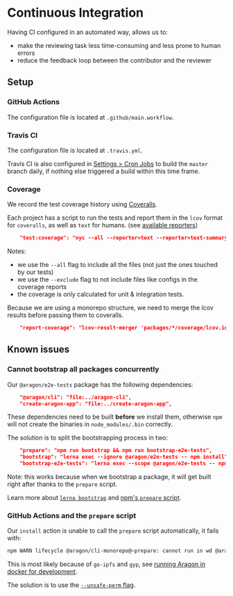 # Continuous Integration

Having CI configured in an automated way, allows us to:

- make the reviewing task less time-consuming and less prone to human errors
- reduce the feedback loop between the contributor and the reviewer

## Setup

### GitHub Actions

The configuration file is located at `.github/main.workflow`.

### Travis CI

The configuration file is located at `.travis.yml`.

Travis CI is also configured in [Settings > Cron Jobs][travis-ci-settings] to build the `master`
branch daily, if nothing else triggered a build within this time frame.

### Coverage

We record the test coverage history using [Coveralls](https://coveralls.io).

Each project has a script to run the tests and report them in the `lcov` format for `coveralls`,
as well as `text` for humans.
(see [available reporters](https://istanbul.js.org/docs/advanced/alternative-reporters/))

```json
    "test:coverage": "nyc --all --reporter=text --reporter=text-summary --reporter=lcovonly --exclude 'config/**' --exclude '**/*.test.js' npm run test"
```

Notes:

- we use the `--all` flag to include all the files (not just the ones touched by our tests)  
- we use the `--exclude` flag to not include files like configs in the coverage reports
- the coverage is only calculated for unit & integration tests.

Because we are using a monorepo structure, we need to merge the lcov results before passing them to
coveralls.

```json
    "report-coverage": "lcov-result-merger 'packages/*/coverage/lcov.info' | coveralls",
```

## Known issues

### Cannot bootstrap all packages concurrently

Our `@aragon/e2e-tests` package has the following dependencies:

```json
    "@aragon/cli": "file:../aragon-cli",
    "create-aragon-app": "file:../create-aragon-app",
```

These dependencies need to be built **before** we install them, otherwise `npm` will not create
the binaries in `node_modules/.bin` correctly.

The solution is to split the bootstrapping process in two:

```json
    "prepare": "npm run bootstrap && npm run bootstrap-e2e-tests",
    "bootstrap": "lerna exec --ignore @aragon/e2e-tests -- npm install",
    "bootstrap-e2e-tests": "lerna exec --scope @aragon/e2e-tests -- npm install",
```

Note: this works because when we bootstrap a package, it will get built right after thanks to the
`prepare` script.

Learn more about [`lerna bootstrap`](https://github.com/lerna/lerna/tree/master/commands/bootstrap#readme)
and [npm's `prepare` script](https://docs.npmjs.com/misc/scripts).

### GitHub Actions and the `prepare` script

Our `install` action is unable to call the `prepare` script automatically, it fails with:

```sh
npm WARN lifecycle @aragon/cli-monorepo@~prepare: cannot run in wd @aragon/cli-monorepo@ npm run bootstrap && npm run bootstrap-e2e-tests (wd=/github/workspace)
```

This is most likely because of `go-ipfs` and `gyp`, see [running Aragon in docker for development](https://github.com/aragon/aragon-cli/issues/374).

The solution is to use the [`--unsafe-perm` flag](https://docs.npmjs.com/misc/config#unsafe-perm).

[travis-ci-settings]: https://travis-ci.org/aragon/aragon-cli/settings
